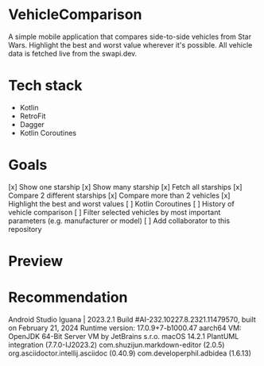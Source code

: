 # VehicleComparison

A simple mobile application that compares side-to-side vehicles from Star Wars.
Highlight the best and worst value wherever it's possible.
All vehicle data is fetched live from the swapi.dev.

# Tech stack

- Kotlin
- RetroFit
- Dagger
- Kotlin Coroutines

# Goals
[x] Show one starship
[x] Show many starship
[x] Fetch all starships
[x] Compare 2 different starships
[x] Compare more than 2 vehicles
[x] Highlight the best and worst values
[ ] Kotlin Coroutines
[ ] History of vehicle comparison
[ ] Filter selected vehicles by most important parameters (e.g. manufacturer or model)
[ ] Add collaborator to this repository

# Preview

# Recommendation
Android Studio Iguana | 2023.2.1
Build #AI-232.10227.8.2321.11479570, built on February 21, 2024
Runtime version: 17.0.9+7-b1000.47 aarch64
VM: OpenJDK 64-Bit Server VM by JetBrains s.r.o.
macOS 14.2.1
PlantUML integration (7.7.0-IJ2023.2)
com.shuzijun.markdown-editor (2.0.5)
org.asciidoctor.intellij.asciidoc (0.40.9)
com.developerphil.adbidea (1.6.13)
